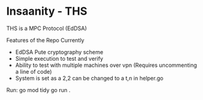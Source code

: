 # Insaanity - THS

THS is a MPC Protocol (EdDSA)

Features of the Repo Currently
- EdDSA Pute cryptography scheme
- Simple execution to test and verify
- Ability to test with multiple machines over vpn (Requires uncommenting a line of code)
- System is set as a 2,2 can be changed to a t,n in helper.go

Run:
go mod tidy
go run .

